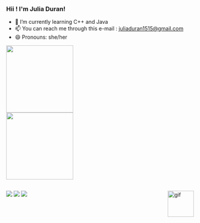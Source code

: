 
### Hii ! I'm Julia Duran!

- 🌱 I’m currently learning C++ and Java
- 📫 You can reach me through this e-mail : juliaduran1515@gmail.com
- 😄 Pronouns: she/her

<div>
  <source
    srcset="https://github-readme-stats.vercel.app/api?username=JuliaDuran15&show_icons=true&theme=dracula"
    media="(prefers-color-scheme: dracula)"
  />
  <source
    srcset="https://github-readme-stats.vercel.app/api?username=JuliaDuran15&show_icons=true&theme=dracula"
    media="(prefers-color-scheme: dracula), (prefers-color-scheme: no-preference)"
  />
  <img height="180em" src="https://github-readme-stats.vercel.app/api?username=JuliaDuran15&show_icons=true&theme=dracula" />
</div>
<div>
 <img  height="180em" src="https://github-readme-stats.vercel.app/api/top-langs/?username=JuliaDuran15&layout=compact&theme=dracula" />
  
</div>

  ##
 
<div> 
  <a href="https://www.instagram.com/juuhduran/" target="_blank"><img src="https://img.shields.io/badge/-Instagram-%23E4405F?style=for-the-badge&logo=instagram&logoColor=white" target="_blank"></a>
  <a href = "mailto:juliaduran1515@gmail.com"><img src="https://img.shields.io/badge/-Gmail-%23333?style=for-the-badge&logo=gmail&logoColor=white" target="_blank"></a>
  <a href="https://www.linkedin.com/in/julia-machado-duran-791317253" target="_blank"><img src="https://img.shields.io/badge/-LinkedIn-%230077B5?style=for-the-badge&logo=linkedin&logoColor=white" target="_blank"></a> 
     <img align="right" alt="gif" height="70" width="70" src="https://cdn.discordapp.com/attachments/903131777332305931/1124088542562365450/download20230604182110.png">
</div>
